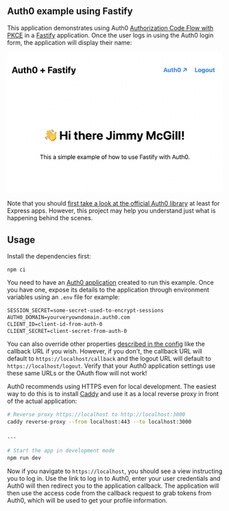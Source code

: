 ## Auth0 example using Fastify

This application demonstrates using Auth0 [Authorization Code Flow with PKCE](https://auth0.com/docs/get-started/authentication-and-authorization-flow/authorization-code-flow-with-proof-key-for-code-exchange-pkce) in a [Fastify](https://www.fastify.io/) application. Once the user logs in using the Auth0 login form, the application will display their name:

![Screenshot](./docs/screenshot.png)

Note that you should [first take a look at the official Auth0 library](https://github.com/auth0/express-openid-connect) at least for Express apps. However, this project may help you understand just what is happening behind the scenes.

## Usage

Install the dependencies first:

```
npm ci
```

You need to have an [Auth0 application](https://auth0.com/docs/get-started/applications) created to run this example. Once you have one, expose its details to the application through environment variables using an `.env` file for example:

```
SESSION_SECRET=some-secret-used-to-encrypt-sessions
AUTH0_DOMAIN=yourveryowndomain.auth0.com
CLIENT_ID=client-id-from-auth-0
CLIENT_SECRET=client-secret-from-auth-0
```

You can also override other properties [described in the config](./src/config.ts) like the callback URL if you wish. However, if you don't, the callback URL will default to `https://localhost/callback` and the logout URL will default to `https://localhost/logout`. Verify that your Auth0 application settings use these same URLs or the OAuth flow will not work!

Auth0 recommends using HTTPS even for local development. The easiest way to do this is to install [Caddy](https://caddyserver.com/) and use it as a local reverse proxy in front of the actual application:

```bash
# Reverse proxy https://localhost to http://localhost:3000
caddy reverse-proxy --from localhost:443 --to localhost:3000

...

# Start the app in development mode
npm run dev
```

Now if you navigate to `https://localhost`, you should see a view instructing you to log in. Use the link to log in to Auth0, enter your user credentials and Auth0 will then redirect you to the application callback. The application will then use the access code from the callback request to grab tokens from Auth0, which will be used to get your profile information.
